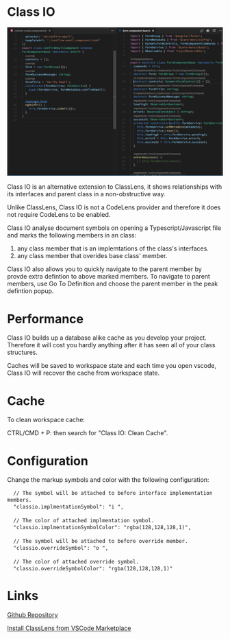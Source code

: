 # Class IO

![ClassLens](./classlens.gif "Showcase")

Class IO is an alternative extension to ClassLens, it shows relationships with its interfaces and parent class in a non-obstructive way.

Unlike ClassLens, Class IO is not a CodeLens provider and therefore it does not require CodeLens to be enabled.

Class IO analyse document symbols on opening a Typescript/Javascript file and marks the following members in an class:

1.  any class member that is an implemtations of the class's interfaces.
2.  any class member that overides base class' member.

Class IO also allows you to quickly navigate to the parent member by provde extra defintion to above marked members. To navigate to parent members, use Go To Definition and choose the parent member in the peak defintion popup.

# Performance

Class IO builds up a database alike cache as you develop your project. Therefore it will cost you hardly anything after it has seen all of your class structures.

Caches will be saved to workspace state and each time you open vscode, Class IO will recover the cache from workspace state.

# Cache

To clean workspace cache:

CTRL/CMD + P: then search for "Class IO: Clean Cache".

# Configuration

Change the markup symbols and color with the following configuration:

```
  // The symbol will be attached to before interface implementation members.
  "classio.implmentationSymbol": "i ",

  // The color of attached implmentation symbol.
  "classio.implmentationSymbolColor": "rgba(128,128,128,1)",

  // The symbol will be attached to before override member.
  "classio.overrideSymbol": "o ",

  // The color of attached override symbol.
  "classio.overrideSymbolColor": "rgba(128,128,128,1)"
```

# Links

[Github Repository](https://github.com/rexebin/classlens/tree/colorandshortcut)

[Install ClassLens from VSCode Marketplace](https://marketplace.visualstudio.com/items?itemName=rexebin.classio)
